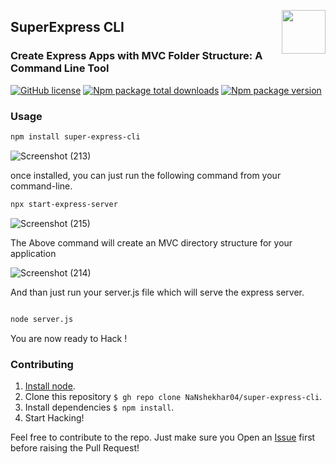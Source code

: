 <img align="right" src="https://user-images.githubusercontent.com/51878265/186825286-499db16b-5b95-488d-b6d5-09d44521b890.png" height="70px"> <h2>SuperExpress CLI</h2>
### Create Express Apps with MVC Folder Structure: A Command Line Tool
   
   [![GitHub license](https://img.shields.io/github/license/Naereen/StrapDown.js.svg)](https://github.com/Naereen/StrapDown.js/blob/master/LICENSE)
   [![Npm package total downloads](https://badgen.net/npm/dt/super-express-cli)](https://www.npmjs.com/package/super-express-cli)
   [![Npm package version](https://badgen.net/npm/v/super-express-cli)](https://www.npmjs.com/package/super-express-cli)
   
   

### Usage

```bash
npm install super-express-cli

```
![Screenshot (213)](https://user-images.githubusercontent.com/110991877/225910246-e5780203-1b7f-4a08-85f5-6b324e6289f2.png)



once installed, you can just run the following command from your command-line.

```bash
npx start-express-server

```
![Screenshot (215)](https://user-images.githubusercontent.com/110991877/225910383-597d1c84-b4f2-4368-8adf-83cbbcf956b0.png)


The Above command will create an MVC directory structure for your application

![Screenshot (214)](https://user-images.githubusercontent.com/110991877/225910520-02e4a844-e2dc-4ecc-87be-cf970a6bb760.png)



And than just run your server.js file which will serve the express server.

```bash

node server.js

```

You are now ready to Hack !

### Contributing
1. [Install node](http://nodejs.org/#download).
2. Clone this repository `$ gh repo clone NaNshekhar04/super-express-cli`.
3. Install dependencies `$ npm install`.
4. Start Hacking!

Feel free to contribute to the repo. Just make sure you Open an [Issue](https://github.com/NaNshekhar04/super-express-cli/issues) first before raising the Pull Request!
